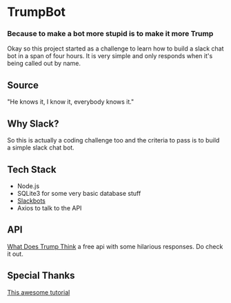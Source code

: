 # TrumpBot
### Because to make a bot more stupid is to make it more Trump

Okay so this project started as a challenge to learn how to build a slack chat bot in a span of four hours. It is very simple and only responds when it's being called out by name.

## Source

"He knows it, I know it, everybody knows it."

## Why Slack?

So this is actually a coding challenge too and the criteria to pass is to build a simple slack chat bot.

## Tech Stack

* Node.js
* SQLite3 for some very basic database stuff
* [Slackbots](https://www.npmjs.com/package/slackbots)
* Axios to talk to the API

## API

[What Does Trump Think](https://whatdoestrumpthink.com/) a free api with some hilarious responses. Do check it out.

## Special Thanks

[This awesome tutorial](https://scotch.io/tutorials/building-a-slack-bot-with-node-js-and-chuck-norris-super-powers)

